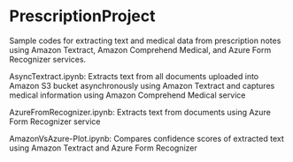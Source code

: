 # PrescriptionProject

Sample codes for extracting text and medical data from prescription notes using Amazon Textract, Amazon Comprehend Medical, and Azure Form Recognizer services.

AsyncTextract.ipynb: Extracts text from all documents uploaded into Amazon S3 bucket asynchronously using Amazon Textract and captures medical information using Amazon Comprehend Medical service

AzureFromRecognizer.ipynb:  Extracts text from documents using Azure Form Recognizer service

AmazonVsAzure-Plot.ipynb: Compares confidence scores of extracted text using Amazon Textract and Azure Form Recognizer
